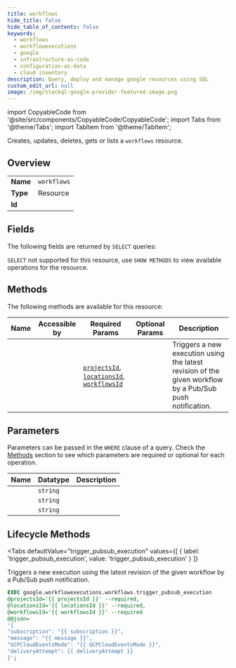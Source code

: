 ```yaml
--- 
title: workflows
hide_title: false
hide_table_of_contents: false
keywords:
  - workflows
  - workflowexecutions
  - google
  - infrastructure-as-code
  - configuration-as-data
  - cloud inventory
description: Query, deploy and manage google resources using SQL
custom_edit_url: null
image: /img/stackql-google-provider-featured-image.png
---
```


import CopyableCode from '@site/src/components/CopyableCode/CopyableCode';
import Tabs from '@theme/Tabs';
import TabItem from '@theme/TabItem';

Creates, updates, deletes, gets or lists a <code>workflows</code> resource.

## Overview
<table><tbody>
<tr><td><b>Name</b></td><td><code>workflows</code></td></tr>
<tr><td><b>Type</b></td><td>Resource</td></tr>
<tr><td><b>Id</b></td><td><CopyableCode code="google.workflowexecutions.workflows" /></td></tr>
</tbody></table>

## Fields

The following fields are returned by `SELECT` queries:

`SELECT` not supported for this resource, use `SHOW METHODS` to view available operations for the resource.


## Methods

The following methods are available for this resource:

<table>
<thead>
    <tr>
    <th>Name</th>
    <th>Accessible by</th>
    <th>Required Params</th>
    <th>Optional Params</th>
    <th>Description</th>
    </tr>
</thead>
<tbody>
<tr>
    <td><a href="#trigger_pubsub_execution"><CopyableCode code="trigger_pubsub_execution" /></a></td>
    <td><CopyableCode code="exec" /></td>
    <td><a href="#parameter-projectsId"><code>projectsId</code></a>, <a href="#parameter-locationsId"><code>locationsId</code></a>, <a href="#parameter-workflowsId"><code>workflowsId</code></a></td>
    <td></td>
    <td>Triggers a new execution using the latest revision of the given workflow by a Pub/Sub push notification.</td>
</tr>
</tbody>
</table>

## Parameters

Parameters can be passed in the `WHERE` clause of a query. Check the [Methods](#methods) section to see which parameters are required or optional for each operation.

<table>
<thead>
    <tr>
    <th>Name</th>
    <th>Datatype</th>
    <th>Description</th>
    </tr>
</thead>
<tbody>
<tr id="parameter-locationsId">
    <td><CopyableCode code="locationsId" /></td>
    <td><code>string</code></td>
    <td></td>
</tr>
<tr id="parameter-projectsId">
    <td><CopyableCode code="projectsId" /></td>
    <td><code>string</code></td>
    <td></td>
</tr>
<tr id="parameter-workflowsId">
    <td><CopyableCode code="workflowsId" /></td>
    <td><code>string</code></td>
    <td></td>
</tr>
</tbody>
</table>

## Lifecycle Methods

<Tabs
    defaultValue="trigger_pubsub_execution"
    values={[
        { label: 'trigger_pubsub_execution', value: 'trigger_pubsub_execution' }
    ]}
>
<TabItem value="trigger_pubsub_execution">

Triggers a new execution using the latest revision of the given workflow by a Pub/Sub push notification.

```sql
EXEC google.workflowexecutions.workflows.trigger_pubsub_execution 
@projectsId='{{ projectsId }}' --required, 
@locationsId='{{ locationsId }}' --required, 
@workflowsId='{{ workflowsId }}' --required 
@@json=
'{
"subscription": "{{ subscription }}", 
"message": "{{ message }}", 
"GCPCloudEventsMode": "{{ GCPCloudEventsMode }}", 
"deliveryAttempt": {{ deliveryAttempt }}
}';
```
</TabItem>
</Tabs>
